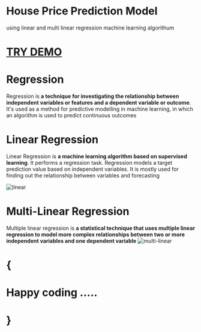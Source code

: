 # House Price Prediction Model

using linear and multi linear regression machine learning algorithum

# [ TRY DEMO ](https://thenandan-house-price-prediction-machine-learning-mo-app-4zfbo7.streamlit.app/)

# Regression

Regression is **a technique for investigating the relationship between independent variables or features and a dependent variable or outcome**. It's used as a method for predictive modelling in machine learning, in which an algorithm is used to predict continuous outcomes

# Linear Regression

Linear Regression is **a machine learning algorithm based on supervised learning**. It performs a regression task. Regression models a target prediction value based on independent variables. It is mostly used for finding out the relationship between variables and forecasting


![linear](https://user-images.githubusercontent.com/105147460/206854899-e75ec2a1-bca8-46ca-9dd2-1b9601826104.gif)

# Multi-Linear Regression

Multiple linear regression is **a statistical technique that uses multiple linear regression to model more complex relationships between two or more independent variables and one dependent variable**
![multi-linear](https://user-images.githubusercontent.com/105147460/206855467-6b81f9fa-c9b5-43b3-a465-02a2638c0a4e.gif)


# {
# Happy coding .....
# }

